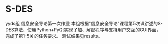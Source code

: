# S-DES
yyds组
信息安全导论第一次作业
本组根据"信息安全导论"课程第5次课讲述的S-DES算法，使用Python+PyQt实现了加、解密程序与支持用户交互的GUI界面，完成了第1-5关的任务要求。
测试结果见results。
